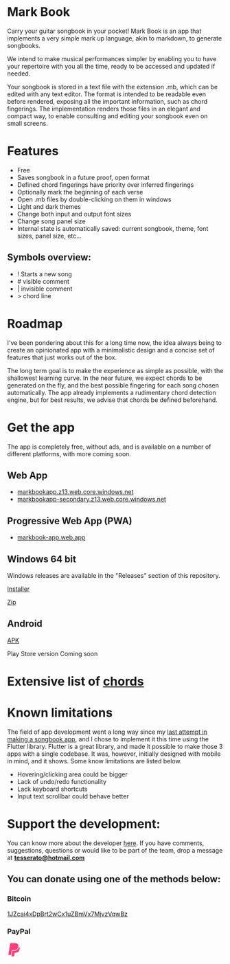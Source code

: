 # Mark Book

Carry your guitar songbook in your pocket! Mark Book is an app that implements a very simple mark up language, akin to markdown, to generate songbooks. 

We intend to make musical performances simpler by enabling you to have your repertoire with you all the time, ready to be accessed and updated if needed.

Your songbook is stored in a text file with the extension .mb, which can be edited with any text editor. The format is intended to be readable even before rendered, exposing all the important information, such as chord fingerings. The implementation renders those files in an elegant and compact way, to enable consulting and editing your songbook even on small screens.

# Features
- Free
- Saves songbook in a future proof, open format
- Defined chord fingerings have priority over inferred fingerings
- Optionally mark the beginning of each verse
- Open .mb files by double-clicking on them in windows 
- Light and dark themes
- Change both input and output font sizes
- Change song panel size
- Internal state is automatically saved: current songbook, theme, font sizes, panel size, etc...

## Symbols overview:

- ! Starts a new song
- \# visible comment
- \| invisible comment
- \> chord line



# Roadmap

I've been pondering about this for a long time now, the idea always being to create an opinionated app with a minimalistic design and a concise set of features that just works out of the box.

The long term goal is to make the experience as simple as possible, with the shallowest learning curve. In the near future, we expect chords to be generated on the fly, and the best possible fingering for each song chosen automatically. The app already implements a rudimentary chord detection engine, but for best results, we advise that chords be defined beforehand.

# Get the app
The app is completely free, without ads, and is available on a number of different platforms, with more coming soon.

## Web App

- [markbookapp.z13.web.core.windows.net](https://markbookapp.z13.web.core.windows.net/)
- [markbookapp-secondary.z13.web.core.windows.net](https://markbookapp-secondary.z13.web.core.windows.net/)


## Progressive Web App (PWA)
- [markbook-app.web.app](https://markbook-app.web.app/#/)


## Windows 64 bit

Windows releases are available in the "Releases" section of this repository.

[Installer](https://github.com/tesserato/Mark-Book/releases/download/v1.2/markbook.exe)

[Zip](https://github.com/tesserato/Mark-Book/releases/download/v1.2/MarkBook.zip)

## Android 

[APK](https://github.com/tesserato/Mark-Book/releases/download/v1.2/MarkBook.apk)

Play Store version Coming soon


# Extensive list of [chords](https://en.wikibooks.org/wiki/Guitar/Chords/Full_List_Standard_Tuning)


# Known limitations

The field of app development went a long way since my [last attempt in making a songbook app](https://songbapp.github.io/), and I chose to implement it this time using the Flutter library.
Flutter is a great library, and made it possible to make those 3 apps with a single codebase. It was, however, initially designed with mobile in mind, and it shows. Some know limitations are listed below.

- Hovering/clicking area could be bigger
- Lack of undo/redo functionality
- Lack keyboard shortcuts
- Input text scrollbar could behave better


# Support the development:

You can know more about the developer [here](https://carlos-tarjano.web.app/). If you have comments, suggestions, questions or would like to be part of the team, drop a message at **tesserato@hotmail.com**

## You can donate using one of the methods below:

### Bitcoin

[1JZcai4xDpBrt2wCx1uZBmVx7MjvzVqwBz](https://www.blockchain.com/btc/address/1JZcai4xDpBrt2wCx1uZBmVx7MjvzVqwBz)

### PayPal

[![PayPal](./icons/paypal.png)](https://www.paypal.com/cgi-bin/webscr?cmd=_s-xclick&hosted_button_id=HS7BYUUUM6N6W)


